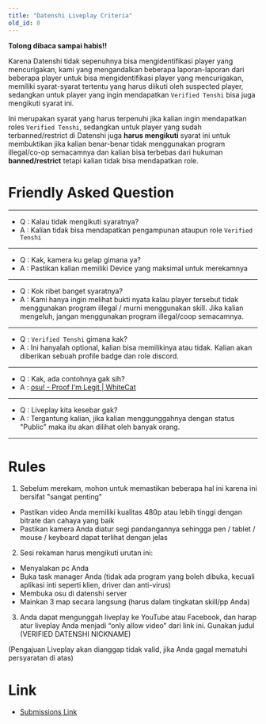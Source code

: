 ```yaml
---
title: "Datenshi Liveplay Criteria"
old_id: 8
---
```

**Tolong dibaca sampai habis!!**

Karena Datenshi tidak sepenuhnya bisa mengidentifikasi player yang mencurigakan, kami yang mengandalkan beberapa laporan-laporan dari beberapa player untuk bisa mengidentifikasi player yang mencurigakan, memiliki syarat-syarat tertentu yang harus diikuti oleh suspected player, sedangkan untuk player yang ingin mendapatkan `Verified Tenshi` bisa juga mengikuti syarat ini.

Ini merupakan syarat yang harus terpenuhi jika kalian ingin mendapatkan roles `Verified Tenshi`, sedangkan untuk player yang sudah terbanned/restrict di Datenshi juga **harus mengikuti** syarat ini untuk membuktikan jika kalian benar-benar tidak menggunakan program illegal/co-op semacamnya dan kalian bisa terbebas dari hukuman **banned/restrict** tetapi kalian tidak bisa mendapatkan role.

# Friendly Asked Question

-----------------------
- Q : Kalau tidak mengikuti syaratnya?
- A : Kalian tidak bisa mendapatkan pengampunan ataupun role `Verified Tenshi`
-----------------------
- Q : Kak, kamera ku gelap gimana ya?
- A : Pastikan kalian memiliki Device yang maksimal untuk merekamnya
-----------------------
- Q : Kok ribet banget syaratnya?
- A : Kami hanya ingin melihat bukti nyata kalau player tersebut tidak menggunakan program illegal / murni menggunakan skill. Jika kalian mengeluh, jangan menggunakan program illegal/coop semacamnya.
-----------------------
- Q : `Verified Tenshi` gimana kak?
- A : Ini hanyalah optional, kalian bisa memilikinya atau tidak. Kalian akan diberikan sebuah profile badge dan role discord.
-----------------------
- Q : Kak, ada contohnya gak sih?
- A : [osu! - Proof I'm Legit | WhiteCat](https://www.youtube.com/watch?v=qvK61jD-ELM)
-----------------------
- Q : Liveplay kita kesebar gak?
- A : Tergantung kalian, jika kalian menggunggahnya dengan status "Public" maka itu akan dilihat oleh banyak orang.
-----------------------

# Rules

1. Sebelum merekam, mohon untuk memastikan beberapa hal ini karena ini bersifat "sangat penting"
  - Pastikan video Anda memiliki kualitas 480p atau lebih tinggi dengan bitrate dan cahaya yang baik
  - Pastikan kamera Anda diatur segi pandangannya sehingga pen / tablet / mouse / keyboard dapat terlihat dengan jelas
2. Sesi rekaman harus mengikuti urutan ini:
  - Menyalakan pc Anda
  - Buka task manager Anda (tidak ada program yang boleh dibuka, kecuali aplikasi inti seperti klien, driver dan anti-virus)
  - Membuka osu di datenshi server
  - Mainkan 3 map secara langsung (harus dalam tingkatan skill/pp Anda)
3. Anda dapat mengunggah liveplay ke YouTube atau Facebook, dan harap atur liveplay Anda menjadi “only allow video” dari link ini. Gunakan judul (VERIFIED DATENSHI NICKNAME)

(Pengajuan Liveplay akan dianggap tidak valid, jika Anda gagal mematuhi persyaratan di atas)

# Link

- [Submissions Link](https://forms.gle/rwV18azmt6hfGrCd9)
